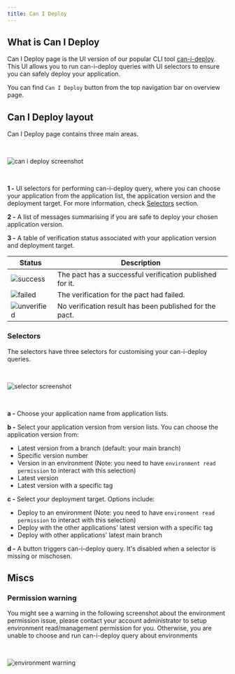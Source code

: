 ```yaml
---
title: Can I Deploy
---
```


## What is Can I Deploy 
Can I Deploy page is the UI version of our popular CLI tool [can-i-deploy](https://docs.pact.io/pact_broker/can_i_deploy). This UI allows you to run can-i-deploy queries with UI selectors to ensure you can safely deploy your application. 

You can find `Can I Deploy` button from the top navigation bar on overview page.

## Can I Deploy layout

Can I Deploy page contains three main areas.

&nbsp;

![can i deploy screenshot](/ui/cid.png)

&nbsp;

**1 -**
UI selectors for performing can-i-deploy query, where you can choose your application from the application list, the application version and the deployment target. For more information, check [Selectors](/#Selectors) section.

**2 -**
A list of messages summarising if you are safe to deploy your chosen application version. 

**3 -**
A table of verification status associated with your application version and deployment target.


<div class="status-table">

| Status                            | Description                                                                                   |
| --------------------------------- | --------------------------------------------------------------------------------------------- |
| ![success](/ui/success.png)       | The pact has a successful verification published for it.                                      |
| ![failed](/ui/failed.png)         | The verification for the pact had failed.                                              |
| ![unverified](/ui/unverified.png) | No verification result has been published for the pact.                                       |

</div>

### Selectors

The selectors have three selectors for customising your can-i-deploy queries.

&nbsp;

![selector screenshot](/ui/cid-selectors.png)

&nbsp;

**a -**
Choose your application name from application lists.

**b -**
Select your application version from version lists. You can choose the application version from:
- Latest version from a branch (default: your main branch)
- Specific version number
- Version in an environment (Note: you need to have `environment read permission` to interact with this selection)
- Latest version
- Latest version with a specific tag

**c -**
Select your deployment target. Options include:
- Deploy to an environment (Note: you need to have `environment read permission` to interact with this selection)
- Deploy with the other applications' latest version with a specific tag
- Deploy with other applications' latest main branch

**d -**
A button triggers can-i-deploy query. It's disabled when a selector is missing or mischosen.

## Miscs

### Permission warning

You might see a warning in the following screenshot about the environment permission issue, please contact your account administrator to setup environment read/management permission for you. Otherwise, you are unable to choose and run can-i-deploy query about environments

&nbsp;

![environment warning](/ui/cid-warning.png)
